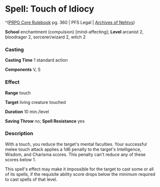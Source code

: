 # Spell: Touch of Idiocy

^([PRPG Core Rulebook][ss-touch-of-idiocy] pg. 360 | PFS Legal | [Archives of Nehtys][sn-touch-of-idiocy])

**School** enchantment (compulsion) [mind-affecting]; **Level** arcanist 2, bloodrager 2, sorcerer/wizard 2, witch 2

### Casting

**Casting Time** 1 standard action  

**Components** V, S

### Effect

**Range** touch  

**Target** living creature touched  

**Duration** 10 min./level  

**Saving Throw** no; **Spell Resistance** yes

### Description

With a touch, you reduce the target's mental faculties. Your successful melee touch attack applies a 1d6 penalty to the target's Intelligence, Wisdom, and Charisma scores. This penalty can't reduce any of these scores below 1.  

This spell's effect may make it impossible for the target to cast some or all of its spells, if the requisite ability score drops below the minimum required to cast spells of that level.

[ss-touch-of-idiocy]: http://paizo.com/pathfinderRPG/v57
[sn-touch-of-idiocy]: http://www.archivesofnethys.com/SpellDisplay.aspx?ItemName=Touch%20of%20Idiocy
